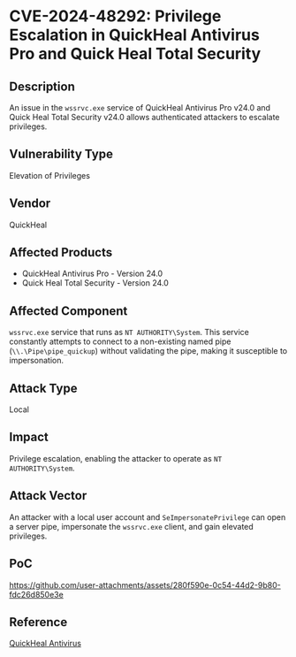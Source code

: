 # CVE-2024-48292: Privilege Escalation in QuickHeal Antivirus Pro and Quick Heal Total Security

## Description
An issue in the `wssrvc.exe` service of QuickHeal Antivirus Pro v24.0 and Quick Heal Total Security v24.0 allows authenticated attackers to escalate privileges.

## Vulnerability Type
Elevation of Privileges

## Vendor
QuickHeal

## Affected Products
- QuickHeal Antivirus Pro - Version 24.0
- Quick Heal Total Security - Version 24.0

## Affected Component
`wssrvc.exe` service that runs as `NT AUTHORITY\System`. This service constantly attempts to connect to a non-existing named pipe (`\\.\Pipe\pipe_quickup`) without validating the pipe, making it susceptible to impersonation.

## Attack Type
Local

## Impact
Privilege escalation, enabling the attacker to operate as `NT AUTHORITY\System`.

## Attack Vector
An attacker with a local user account and `SeImpersonatePrivilege` can open a server pipe, impersonate the `wssrvc.exe` client, and gain elevated privileges.

## PoC
https://github.com/user-attachments/assets/280f590e-0c54-44d2-9b80-fdc26d850e3e

## Reference
[QuickHeal Antivirus](https://www.quickheal.com/download-free-antivirus/)
